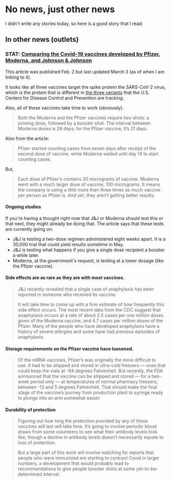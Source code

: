 # No news, just other news

I didn't write any stories today, so here is a good story that I read:

## In other news (outlets)

### STAT: [Comparing the Covid-19 vaccines developed by Pfizer, Moderna, and Johnson & Johnson](https://www.statnews.com/2021/02/02/comparing-the-covid-19-vaccines-developed-by-pfizer-moderna-and-johnson-johnson/)

This article was published Feb. 2 but last updated March 3 (as of when I am linking to it).

It looks like all three vaccines target the spike protein the SARS-CoV-2 virus, which is the protein that is different in [the three variants](https://www.cdc.gov/coronavirus/2019-ncov/more/science-and-research/scientific-brief-emerging-variants.html) that the U.S. Centers for Disease Control and Prevention are tracking.

Also, all of these vaccines take time to work (obviously).

> Both the Moderna and the Pfizer vaccines require two shots: a priming dose, followed by a booster shot. The interval between Moderna doses is 28 days; for the Pfizer vaccine, it’s 21 days.

Also from the article:

> Pfizer started counting cases from seven days after receipt of the second dose of vaccine, while Moderna waited until day 14 to start counting cases.

But,

> Each dose of Pfizer’s contains 30 micrograms of vaccine. Moderna went with a much larger dose of vaccine, 100 micrograms. It means the company is using a little more than three times as much vaccine per person as Pfizer is. And yet, they aren’t getting better results.

#### Ongoing studies

If you're having a thought right now that J&J or Moderna should test this or that next, they might already be doing that. The article says that these tests are currently going on:

- J&J is testing a two-dose regimen administered eight weeks apart. It is a 30,000 trial that could yield results sometime in May.
- J&J is testing what happens if you give a single dose recipient a booster a while later.
- Moderna, at the government's request, is testing at a lower dosage (like the Pfizer vaccine).

#### Side effects are as rare as they are with most vaccines.

> J&J recently revealed that a single case of anaphylaxis has been reported in someone who received its vaccine.
> 
> It will take time to come up with a firm estimate of how frequently this side effect occurs. The most recent data from the CDC suggest that anaphylaxis occurs at a rate of about 2.5 cases per one million doses given of the Moderna vaccine, and 4.7 cases per million doses of the Pfizer. Many of the people who have developed anaphylaxis have a history of severe allergies and some have had previous episodes of anaphylaxis.

#### Storage requirements on the Pfizer vaccine have loosened.

> Of the mRNA vaccines, Pfizer’s was originally the more difficult to use. It had to be shipped and stored in ultra-cold freezers — ones that could keep the vials at -94 degrees Fahrenheit. But recently, the FDA announced that the vaccine can be shipped and stored — for a two-week period only — at temperatures of normal pharmacy freezers, between -13 and 5 degrees Fahrenheit. That should make the final stage of the vaccine’s journey from production plant to syringe ready to plunge into an arm somewhat easier.

#### Durability of protection

> Figuring out how long the protection provided by any of these vaccines will last will take time. It’s going to involve periodic blood draws from some volunteers to see what their antibody levels look like, though a decline in antibody levels doesn’t necessarily equate to loss of protection.
> 
> But a large part of this work will involve watching for reports that people who were immunized are starting to contract Covid in larger numbers, a development that would probably lead to recommendations to give people booster shots at some yet-to-be-determined interval.
